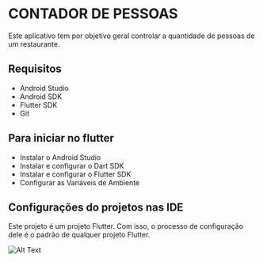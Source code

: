 # CONTADOR DE PESSOAS

Este aplicativo tem por objetivo geral controlar a quantidade de pessoas de um restaurante.

## Requisitos

 * Android Studio
 * Android SDK
 * Flutter SDK
 * Git

## Para iniciar no flutter

* Instalar o Android Studio
* Instalar e configurar o Dart SDK
* Instalar e configurar o Flutter SDK
* Configurar as Variáveis de Ambiente

## Configurações do projetos nas IDE

Este projeto é um projeto Flutter. Com isso, o processo de configuração dele é o padrão de qualquer projeto Flutter.

![Alt Text](https://github.com/{user}/{repo}/raw/{branch}/path/to/image.gif)
